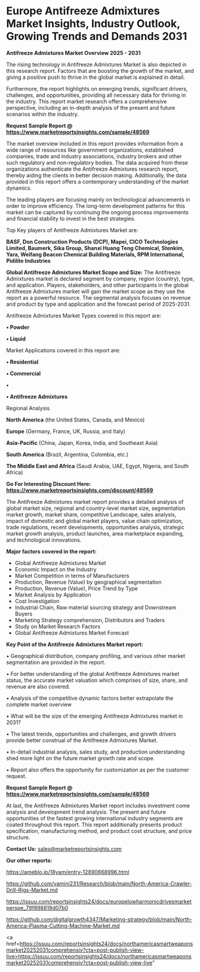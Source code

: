 # Europe Antifreeze Admixtures Market Insights, Industry Outlook, Growing Trends and Demands 2031

<Strong> Antifreeze Admixtures Market Overview 2025 - 2031</strong>

The rising technology in Antifreeze Admixtures Market is also depicted in this research report. Factors that are boosting the growth of the market, and giving a positive push to thrive in the global market is explained in detail.

Furthermore, the report highlights on emerging trends, significant drivers, challenges, and opportunities, providing all necessary data for thriving in the industry. This report market research offers a comprehensive perspective, including an in-depth analysis of the present and future scenarios within the industry.

<strong>Request Sample Report @ <a href=https://www.marketreportsinsights.com/sample/48569>https://www.marketreportsinsights.com/sample/48569</a></strong>

The market overview included in this report provides information from a wide range of resources like government organizations, established companies, trade and industry associations, industry brokers and other such regulatory and non-regulatory bodies. The data acquired from these organizations authenticate the Antifreeze Admixtures research report, thereby aiding the clients in better decision making. Additionally, the data provided in this report offers a contemporary understanding of the market dynamics.

The leading players are focusing mainly on technological advancements in order to improve efficiency. The long-term development patterns for this market can be captured by continuing the ongoing process improvements and financial stability to invest in the best strategies.

Top Key players of Antifreeze Admixtures Market are:

<strong>BASF, Don Construction Products (DCP), Mapei, CICO Technologies Limited, Baumerk, Sika Group, Shanxi Huang Teng Chemical, Stenkim, Yara, Weifang Beacon Chemical Building Materials, RPM International, Pidilite Industries</strong>

<strong><b>Global Antifreeze Admixtures Market Scope and Size:</b></strong>
The Antifreeze Admixtures market is declared segment by company, region (country), type, and application. Players, stakeholders, and other participants in the global Antifreeze Admixtures market will gain the market scope as they use the report as a powerful resource. The segmental analysis focuses on revenue and product by type and application and the forecast period of 2025-2031.

Antifreeze Admixtures Market Types covered in this report are:

<strong>•  Powder

•  Liquid</strong>

Market Applications covered in this report are:

<strong>•  Residential

•  Commercial

•  

•  Antifreeze Admixtures</strong> 

Regional Analysis

<strong>North America</strong> (the United States, Canada, and Mexico)

<strong>Europe</strong> (Germany, France, UK, Russia, and Italy)

<strong>Asia-Pacific</strong> (China, Japan, Korea, India, and Southeast Asia)

<strong>South America</strong> (Brazil, Argentina, Colombia, etc.)

<strong>The Middle East and Africa</strong> (Saudi Arabia, UAE, Egypt, Nigeria, and South Africa)

<strong>Go For Interesting Discount Here: <a href=https://www.marketreportsinsights.com/discount/48569>https://www.marketreportsinsights.com/discount/48569</a></strong>

The Antifreeze Admixtures market report provides a detailed analysis of global market size, regional and country-level market size, segmentation market growth, market share, competitive Landscape, sales analysis, impact of domestic and global market players, value chain optimization, trade regulations, recent developments, opportunities analysis, strategic market growth analysis, product launches, area marketplace expanding, and technological innovations.

<strong><b>Major factors covered in the report:</b></strong>
<ul>
  <li>Global Antifreeze Admixtures Market </li>
  <li>Economic Impact on the Industry</li>
  <li>Market Competition in terms of Manufacturers</li>
  <li>Production, Revenue (Value) by geographical segmentation</li>
  <li>Production, Revenue (Value), Price Trend by Type</li>
  <li>Market Analysis by Application</li>
  <li>Cost Investigation</li>
  <li>Industrial Chain, Raw material sourcing strategy and Downstream Buyers</li>
  <li>Marketing Strategy comprehension, Distributors and Traders</li>
  <li>Study on Market Research Factors</li>
  <li>Global Antifreeze Admixtures Market Forecast</li>
</ul>

<strong><b>Key Point of the Antifreeze Admixtures Market report:</b></strong>

• Geographical distribution, company profiling, and various other market segmentation are provided in the report.

• For better understanding of the global Antifreeze Admixtures market status, the accurate market valuation which comprises of size, share, and revenue are also covered.

• Analysis of the competitive dynamic factors better extrapolate the complete market overview

• What will be the size of the emerging Antifreeze Admixtures market in 2031?

• The latest trends, opportunities and challenges, and growth drivers provide better construal of the Antifreeze Admixtures Market.

• In-detail industrial analysis, sales study, and production understanding shed more light on the future market growth rate and scope.

• Report also offers the opportunity for customization as per the customer request.

<strong>Request Sample Report @ <a href=https://www.marketreportsinsights.com/sample/48569>https://www.marketreportsinsights.com/sample/48569</a></strong>

At last, the Antifreeze Admixtures Market report includes investment come analysis and development trend analysis. The present and future opportunities of the fastest growing international industry segments are coated throughout this report. This report additionally presents product specification, manufacturing method, and product cost structure, and price structure.

<strong>Contact Us:</strong>
sales@marketreportsinsights.com

<strong>Our other reports:</strong>

<a href=https://ameblo.jp/18yam/entry-12890668996.html>https://ameblo.jp/18yam/entry-12890668996.html</a>

<a href=https://github.com/yamini231/Research/blob/main/North-America-Crawler-Drill-Rigs-Market.md>https://github.com/yamini231/Research/blob/main/North-America-Crawler-Drill-Rigs-Market.md</a>

<a href=https://issuu.com/reportsinsights24/docs/europelowharmonicdrivesmarketperspe_79f898819d07b0>https://issuu.com/reportsinsights24/docs/europelowharmonicdrivesmarketperspe_79f898819d07b0</a>

<a href=https://github.com/digitalgrowth4347/Marketing-strategy/blob/main/North-America-Plasma-Cutting-Machine-Market.md>https://github.com/digitalgrowth4347/Marketing-strategy/blob/main/North-America-Plasma-Cutting-Machine-Market.md</a>

<a href=https://issuu.com/reportsinsights24/docs/northamericasmartweaponsmarket20252031comprehensiv?cta=post-publish-view-live>https://issuu.com/reportsinsights24/docs/northamericasmartweaponsmarket20252031comprehensiv?cta=post-publish-view-live</a>"
